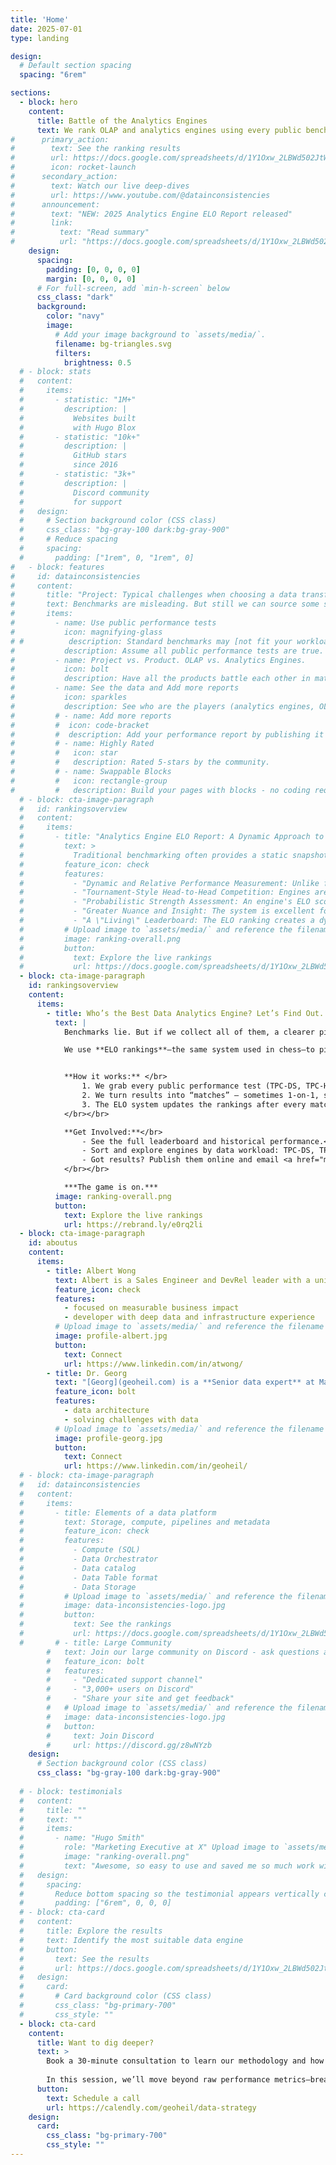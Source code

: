 ```yaml
---
title: 'Home'
date: 2025-07-01
type: landing

design:
  # Default section spacing
  spacing: "6rem"

sections:
  - block: hero
    content:
      title: Battle of the Analytics Engines
      text: We rank OLAP and analytics engines using every public benchmark—messy or not—powered by ELO ratings. See the winners, track the history, and add your own results to shape the leaderboard.
#      primary_action:
#        text: See the ranking results
#        url: https://docs.google.com/spreadsheets/d/1Y1Oxw_2LBWd502JtWFFyef2y5TvOyQMkq156cDrKJbA/edit?usp=sharing
#        icon: rocket-launch
#      secondary_action:
#        text: Watch our live deep-dives
#        url: https://www.youtube.com/@datainconsistencies
#      announcement:
#        text: "NEW: 2025 Analytics Engine ELO Report released"
#        link:
#          text: "Read summary"
#          url: "https://docs.google.com/spreadsheets/d/1Y1Oxw_2LBWd502JtWFFyef2y5TvOyQMkq156cDrKJbA/edit?usp=sharing"
    design:
      spacing:
        padding: [0, 0, 0, 0]
        margin: [0, 0, 0, 0]
      # For full-screen, add `min-h-screen` below
      css_class: "dark"
      background:
        color: "navy"
        image:
          # Add your image background to `assets/media/`.
          filename: bg-triangles.svg
          filters:
            brightness: 0.5
  # - block: stats
  #   content:
  #     items:
  #       - statistic: "1M+"
  #         description: |
  #           Websites built  
  #           with Hugo Blox
  #       - statistic: "10k+"
  #         description: |
  #           GitHub stars  
  #           since 2016
  #       - statistic: "3k+"
  #         description: |
  #           Discord community  
  #           for support
  #   design:
  #     # Section background color (CSS class)
  #     css_class: "bg-gray-100 dark:bg-gray-900"
  #     # Reduce spacing
  #     spacing:
  #       padding: ["1rem", 0, "1rem", 0]
#   - block: features
#     id: datainconsistencies
#     content:
#       title: "Project: Typical challenges when choosing a data transformation engine"
#       text: Benchmarks are misleading. But still we can source some sensible insights from them. We are computing ELO scores to compare the various engines.
#       items:
#         - name: Use public performance tests
#           icon: magnifying-glass
# #          description: Standard benchmarks may [not fit your workload](https://www.onehouse.ai/blog/measuring-etl-price-performance-on-cloud-data-platforms). Understand the concepts and usage patterns.
#           description: Assume all public performance tests are true.  TPC-DS, TPC-H and SSB Wide table are better but accept the ones that aren't. Collect them all.  Add your performance report by publishing it publically on the web and email atwong@protonmail.com to add it to the ELO rankings. Allow backdated performance reports. 
#         - name: Project vs. Product. OLAP vs. Analytics Engines.  
#           icon: bolt
#           description: Have all the products battle each other in matches.  Sometimes it's 1v1 and in other times in 3 or 4 products being compared in the match.  Doesn't matter, use ELO to determine who is better.
#         - name: See the data and Add more reports
#           icon: sparkles
#           description: See who are the players (analytics engines, OLAP engines, open source projects, open core, closed source, or their commerical equivlants). See a historical view of players and their matches. Allow you to sort the data. 
#         # - name: Add more reports
#         #  icon: code-bracket
#         #  description: Add your performance report by publishing it publically on the web and email atwong@protonmail.com to add it to the ELO rankings. Allow backdated performance reports. 
#         # - name: Highly Rated
#         #   icon: star
#         #   description: Rated 5-stars by the community.
#         # - name: Swappable Blocks
#         #   icon: rectangle-group
#         #   description: Build your pages with blocks - no coding required!
  # - block: cta-image-paragraph
  #   id: rankingsoverview
  #   content:
  #     items:
  #       - title: "Analytics Engine ELO Report: A Dynamic Approach to Comparing Analytics and OLAP Engines" 
  #         text: > 
  #           Traditional benchmarking often provides a static snapshot of performance at a specific point in time and environment. These snapshots cannot be easily compared or even reproduced, even when using similar versions, datasets, instance types, or hardware architectures. Instead, the ELO rating system, originally developed for chess, offers a dynamic and more nuanced alternative. <img referrerpolicy="no-referrer-when-downgrade" src="https://static.scarf.sh/a.png?x-pxid=578d1301-0e72-4879-83e7-f7e7692e7ff5" /> 
  #         feature_icon: check
  #         features:
  #           - "Dynamic and Relative Performance Measurement: Unlike fixed benchmarks, the ELO system continuously adjusts an engine's score based on its performance against other engines. This provides a relative measure of strength that evolves as engines are updated or new competitors emerge."
  #           - "Tournament-Style Head-to-Head Competition: Engines are pitted against each other in a series of competitions on a variety of queries and datasets. This simulates a real-world environment and highlights how engines perform under different loads and conditions."
  #           - "Probabilistic Strength Assessment: An engine's ELO score reflects the probability of it winning against another engine. A win against a higher-rated opponent results in a larger score increase, while a loss against a lower-rated opponent leads to a more significant score decrease. This rewards consistent, high-level performance."
  #           - "Greater Nuance and Insight: The system is excellent for revealing subtle differences in efficiency, latency, and throughput that might be missed in traditional single-metric comparisons. It provides a deeper understanding of an engine's strengths and weaknesses across various workloads."
  #           - "A \"Living\" Leaderboard: The ELO ranking creates a dynamic and up-to-date leaderboard, offering a more sophisticated alternative to a simple \"faster/slower\" comparison. This living document of performance is valuable for both developers and users tracking engine improvements."
  #         # Upload image to `assets/media/` and reference the filename here
  #         image: ranking-overall.png
  #         button:
  #           text: Explore the live rankings
  #           url: https://docs.google.com/spreadsheets/d/1Y1Oxw_2LBWd502JtWFFyef2y5TvOyQMkq156cDrKJbA/edit?usp=sharing
  - block: cta-image-paragraph
    id: rankingsoverview
    content:
      items:
        - title: Who’s the Best Data Analytics Engine? Let’s Find Out.
          text: | 
            Benchmarks lie. But if we collect all of them, a clearer picture emerges.  </br>

            We use **ELO rankings**—the same system used in chess—to pit analytics and OLAP engines against each other, track their wins, and see who really dominates.</br></br>


            **How it works:** </br>
                1. We grab every public performance test (TPC-DS, TPC-H, SSB Wide Table, and more—even the messy ones).</br>
                2. We turn results into “matches” — sometimes 1-on-1, sometimes 3- or 4-way battles.</br>
                3. The ELO system updates the rankings after every match.
            </br></br>

            **Get Involved:**</br>
                - See the full leaderboard and historical performance.</br>
                - Sort and explore engines by data workload: TPC-DS, TPC-H, SSB Wide Table or others.</br>
                - Got results? Publish them online and email <a href="mailto:atwong@alumni.uci.edu">atwong@alumni.uci.edu</a> — we’ll add them (even backdated ones) to the rankings.
            </br></br>

            ***The game is on.***
          image: ranking-overall.png
          button:
            text: Explore the live rankings
            url: https://rebrand.ly/e0rq2li     
  - block: cta-image-paragraph
    id: aboutus
    content:
      items:
        - title: Albert Wong
          text: Albert is a Sales Engineer and DevRel leader with a unique blend of deep technical knowledge and a proven go-to-market mindset. He has a track record of success at both VC-backed startups and major technology companies.<br/><br/>Albert is available to speak at meetups and conferences on ELO analytics engine rankings and offers advisory consulting for analytics engine selection and strategy.
          feature_icon: check
          features:
            - focused on measurable business impact
            - developer with deep data and infrastructure experience
          # Upload image to `assets/media/` and reference the filename here
          image: profile-albert.jpg
          button:
            text: Connect
            url: https://www.linkedin.com/in/atwong/
        - title: Dr. Georg 
          text: "[Georg](geoheil.com) is a **Senior data expert** at Magenta and a ML-ops engineer at ASCII. He is **solving challenges with data**. His interests include geospatial graphs and time series. Georg transitions the data platform of Magenta to the cloud and is handling large scale multi-modal ML-ops challenges at ASCII."
          feature_icon: bolt
          features:
            - data architecture
            - solving challenges with data
          # Upload image to `assets/media/` and reference the filename here
          image: profile-georg.jpg
          button:
            text: Connect
            url: https://www.linkedin.com/in/geoheil/
  # - block: cta-image-paragraph
  #   id: datainconsistencies
  #   content:
  #     items:
  #       - title: Elements of a data platform
  #         text: Storage, compute, pipelines and metadata
  #         feature_icon: check
  #         features:
  #           - Compute (SQL)
  #           - Data Orchestrator
  #           - Data catalog
  #           - Data Table format
  #           - Data Storage
  #         # Upload image to `assets/media/` and reference the filename here
  #         image: data-inconsistencies-logo.jpg
  #         button:
  #           text: See the rankings
  #           url: https://docs.google.com/spreadsheets/d/1Y1Oxw_2LBWd502JtWFFyef2y5TvOyQMkq156cDrKJbA/edit?usp=sharing
  #       # - title: Large Community
        #   text: Join our large community on Discord - ask questions and get live responses
        #   feature_icon: bolt
        #   features:
        #     - "Dedicated support channel"
        #     - "3,000+ users on Discord"
        #     - "Share your site and get feedback"
        #   # Upload image to `assets/media/` and reference the filename here
        #   image: data-inconsistencies-logo.jpg
        #   button:
        #     text: Join Discord
        #     url: https://discord.gg/z8wNYzb
    design:
      # Section background color (CSS class)
      css_class: "bg-gray-100 dark:bg-gray-900"
  
  # - block: testimonials
  #   content:
  #     title: ""
  #     text: ""
  #     items:
  #       - name: "Hugo Smith"
  #         role: "Marketing Executive at X" Upload image to `assets/media/` and reference the filename here
  #         image: "ranking-overall.png"
  #         text: "Awesome, so easy to use and saved me so much work with the swappable pre-designed sections!"
  #   design:
  #     spacing:
  #       Reduce bottom spacing so the testimonial appears vertically centered between sections
  #       padding: ["6rem", 0, 0, 0]
  # - block: cta-card
  #   content:
  #     title: Explore the results
  #     text: Identify the most suitable data engine
  #     button:
  #       text: See the results
  #       url: https://docs.google.com/spreadsheets/d/1Y1Oxw_2LBWd502JtWFFyef2y5TvOyQMkq156cDrKJbA/edit?usp=sharing
  #   design:
  #     card:
  #       # Card background color (CSS class)
  #       css_class: "bg-primary-700"
  #       css_style: ""
  - block: cta-card
    content:
      title: Want to dig deeper?
      text: >
        Book a 30-minute consultation to learn our methodology and how the rankings were built. </br></br>
        
        In this session, we’ll move beyond raw performance metrics—breaking down the strengths and trade-offs of each engine and unpacking the ELO ranking system. You can even bring your own unpublished benchmarks to see how they shift the results.
      button:
        text: Schedule a call
        url: https://calendly.com/geoheil/data-strategy
    design:
      card:
        css_class: "bg-primary-700"
        css_style: ""
---
```

